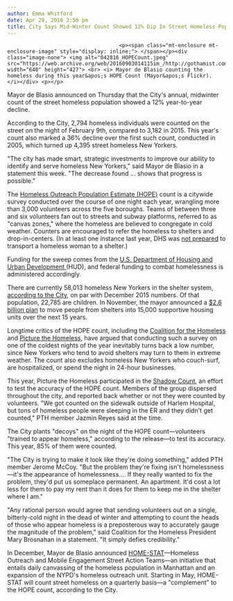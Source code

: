 ```yaml
---
author: Emma Whitford
date: Apr 29, 2016 2:50 pm
title: City Says Mid-Winter Count Showed 12% Dip In Street Homeless Population
---
```


	
										<p><span class="mt-enclosure mt-enclosure-image" style="display: inline;"> </span></p><div class="image-none"> <img alt="042816_HOPECount.jpeg" src="https://web.archive.org/web/20160903014115im_/http://gothamist.com/attachments/nyc_ewhitford/042816_HOPECount.jpeg" width="640" height="427"> <br> <i> Mayor de Blasio counting the homeless during this year&apos;s HOPE Count (Mayor&apos;s Flickr). </i></div> <p></p>

<p>Mayor de Blasio announced on Thursday that the City&apos;s annual, midwinter count of the street homeless population showed a 12% year-to-year decline. </p>

<p>According to the City, 2,794 homeless individuals were counted on the street on the night of February 9th, compared to 3,182 in 2015. This year&apos;s count also marked a 36% decline over the first such count, conducted in 2005, which turned up 4,395 street homeless New Yorkers.</p>

<p>&quot;The city has made smart, strategic investments to improve our ability to identify and serve homeless New Yorkers,&quot; said Mayor de Blasio in a statement this week. &quot;The decrease found ... shows that progress is possible.&quot;  </p>

<p>The <a href="https://web.archive.org/web/20160903014115/http://www.nycservice.org/opportunities/4852">Homeless Outreach Population Estimate (HOPE)</a> count is a citywide survey conducted over the course of one night each year, wrangling more than 3,000 volunteers across the five boroughs. Teams of between three and six volunteers fan out to streets and subway platforms, referred to as &quot;canvas zones,&quot; where the homeless are believed to congregate in cold weather. Counters are encouraged to refer the homeless to shelters and drop-in-centers. (In at least one instance last year, DHS was <a href="https://web.archive.org/web/20160903014115/http://gothamist.com/2016/02/11/hope_count_homeless.php">not prepared</a> to transport a homeless woman to a shelter.)</p>

<p>Funding for the sweep comes from the <a href="www.hud.gov">U.S. Department of Housing and Urban Development </a>(HUD), and federal funding to combat homelessness is administered accordingly. </p>

<p>There are currently 58,013 homeless New Yorkers in the shelter system, <a href="https://web.archive.org/web/20160903014115/http://gothamist.com/2015/12/18/de_blasio_home_stat.php">according to the City</a>, on par with December 2015 numbers. Of that population, 22,785 are children. In November, the mayor announced a <a href="https://web.archive.org/web/20160903014115/http://gothamist.com/2015/11/18/nyc_supportive_housing.php">$2.6 billion plan</a> to move people from shelters into 15,000 supportive housing units over the next 15 years. </p>

<p>Longtime critics of the HOPE count, including the <a href="https://web.archive.org/web/20160903014115/http://www.coalitionforthehomeless.org/?gclid=Cj0KEQjwjIy5BRClh8m_9Zu64d8BEiQAtZsQf1BKEgr0SK-JkjpIra1LPovgqAUm7N9Hs0i9SaqYcbIaAuiX8P8HAQ">Coalition for the Homeless</a> and <a href="https://web.archive.org/web/20160903014115/http://picturethehomeless.org/">Picture the Homeless</a>, have argued that conducting such a survey on one of the coldest nights of the year inevitably turns back a low number, since New Yorkers who tend to avoid shelters may turn to them in extreme weather. The count also excludes homeless New Yorkers who couch-surf, are hospitalized, or spend the night in 24-hour businesses. </p>

<p>This year, Picture the Homeless participated in the <a href="https://web.archive.org/web/20160903014115/http://sssw.hunter.cuny.edu/ssw/shadowcount2016/shadow-count-faqs/">Shadow Count</a>, an effort to test the accuracy of the HOPE count. Members of the group dispersed throughout the city, and reported back whether or not they were counted by volunteers. &quot;We got counted on the sidewalk outside of Harlem Hospital, but tons of homeless people were sleeping in the ER and they didn&apos;t get counted,&quot; PTH member Jazmin Reyes said at the time. </p>

<p>The City plants &quot;decoys&quot; on the night of the HOPE count&#x2014;volunteers &quot;trained to appear homeless,&quot; according to the release&#x2014;to test its accuracy. This year, 85% of them were counted. </p>

<p>&quot;The City is trying to make it look like they&apos;re doing something,&quot; added PTH member Jerome McCoy. &quot;But the problem they&apos;re fixing isn&apos;t homelessness&#x2014;it&apos;s the appearance of homelessness.... If they really wanted to fix the problem, they&apos;d put us someplace permanent. An apartment. It&apos;d cost a lot less for them to pay my rent than it does for them to keep me in the shelter where I am.&quot;</p>

<p>&quot;Any rational person would agree that sending volunteers out on a single, bitterly-cold night in the dead of winter and attempting to count the heads of those who appear homeless is a preposterous way to accurately gauge the magnitude of the problem,&quot; said Coalition for the Homeless President Mary Brosnahan in a statement. &quot;It simply defies credibility.&quot;</p>

<p>In December, Mayor de Blasio announced <a href="https://web.archive.org/web/20160903014115/http://gothamist.com/2015/12/18/de_blasio_home_stat.php">HOME-STAT</a>&#x2014;Homeless Outreach and Mobile Engagement Street Action Teams&#x2014;an initiative that entails daily canvassing of the homeless population in Manhattan and an expansion of the NYPD&apos;s homeless outreach unit. Starting in May, HOME-STAT will count street homeless on a quarterly basis&#x2014;a &quot;complement&quot; to the HOPE count, according to the City. </p>					
										
									
				